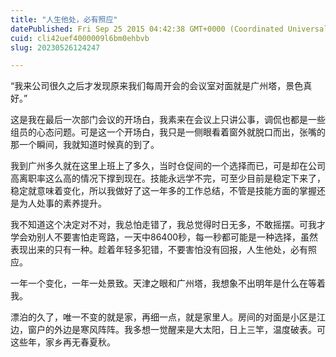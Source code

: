 ```yaml
---
title: "人生他处，必有照应"
datePublished: Fri Sep 25 2015 04:42:38 GMT+0000 (Coordinated Universal Time)
cuid: cli42uef4000009l6bm0ehbvb
slug: 20230526124247

---
```


“我来公司很久之后才发现原来我们每周开会的会议室对面就是广州塔，景色真好。”

这是我在最后一次部门会议的开场白，我素来在会议上只讲公事，调侃也都是一些组员的心态问题。可是这一个开场白，我只是一侧眼看着窗外就脱口而出，张嘴的那一个瞬间，我就知道时候真的到了。

我到广州多久就在这里上班上了多久，当时仓促间的一个选择而已，可是却在公司高离职率这么高的情况下撑到现在。技能永远学不完，可至少目前是稳定下来了，稳定就意味着变化，所以我做好了这一年多的工作总结，不管是技能方面的掌握还是为人处事的素养提升。

我不知道这个决定对不对，我总怕走错了，我总觉得时日无多，不敢摇摆。可我才学会劝别人不要害怕走弯路，一天中86400秒，每一秒都可能是一种选择，虽然表现出来的只有一种。趁着年轻多犯错，不要害怕没有回报，人生他处，必有照应。

一年一个变化，一年一处景致。天津之眼和广州塔，我想象不出明年是什么在等着我。

漂泊的久了，唯一不变的就是家，再细一点，就是家里人。房间的对面是小区是江边，窗户的外边是寒风阵阵。我多想一觉醒来是大太阳，日上三竿，温度破表。可这些年，家乡再无春夏秋。
